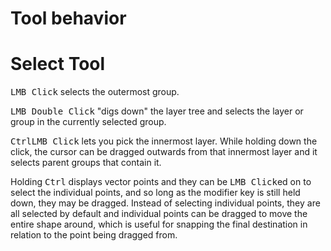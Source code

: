 # Tool behavior

# Select Tool

<kbd>LMB Click</kbd> selects the outermost group.

<kbd>LMB Double Click</kbd> "digs down" the layer tree and selects the layer or group in the currently selected group.

<kbd>Ctrl</kbd><kbd>LMB Click</kbd> lets you pick the innermost layer. While holding down the click, the cursor can be dragged outwards from that innermost layer and it selects parent groups that contain it.

Holding <kbd>Ctrl</kbd> displays vector points and they can be <kbd>LMB Click</kbd>ed on to select the individual points, and so long as the modifier key is still held down, they may be dragged. Instead of selecting individual points, they are all selected by default and individual points can be dragged to move the entire shape around, which is useful for snapping the final destination in relation to the point being dragged from.
